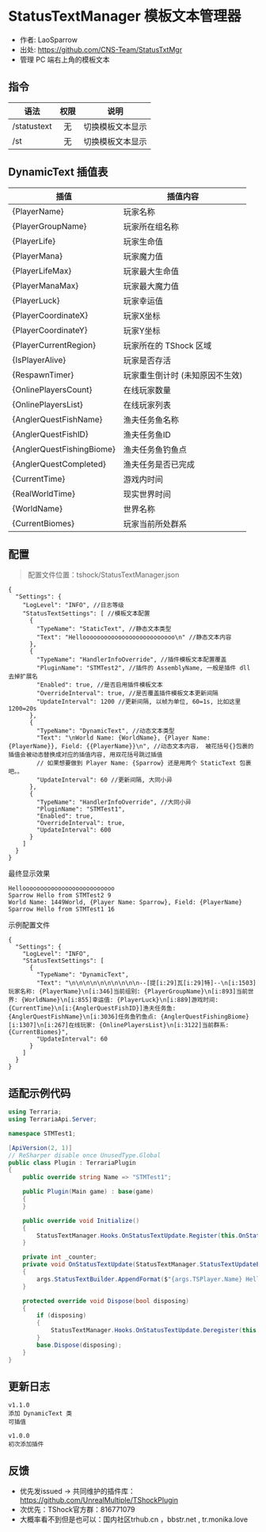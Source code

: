 # StatusTextManager 模板文本管理器

- 作者: LaoSparrow
- 出处: https://github.com/CNS-Team/StatusTxtMgr
- 管理 PC 端右上角的模板文本

## 指令

| 语法          |  权限 |    说明    |
| ----------- | :-: | :------: |
| /statustext |  无  | 切换模板文本显示 |
| /st         |  无  | 切换模板文本显示 |

## DynamicText 插值表

| 插值                        | 插值内容                                 |
| ------------------------- | ------------------------------------ |
| {PlayerName}              | 玩家名称                                 |
| {PlayerGroupName}         | 玩家所在组名称                              |
| {PlayerLife}              | 玩家生命值                                |
| {PlayerMana}              | 玩家魔力值                                |
| {PlayerLifeMax}           | 玩家最大生命值                              |
| {PlayerManaMax}           | 玩家最大魔力值                              |
| {PlayerLuck}              | 玩家幸运值                                |
| {PlayerCoordinateX}       | 玩家X坐标                                |
| {PlayerCoordinateY}       | 玩家Y坐标                                |
| {PlayerCurrentRegion}     | 玩家所在的 TShock 区域                      |
| {IsPlayerAlive}           | 玩家是否存活                               |
| {RespawnTimer}            | 玩家重生倒计时 (未知原因不生效) |
| {OnlinePlayersCount}      | 在线玩家数量                               |
| {OnlinePlayersList}       | 在线玩家列表                               |
| {AnglerQuestFishName}     | 渔夫任务鱼名称                              |
| {AnglerQuestFishID}       | 渔夫任务鱼ID                              |
| {AnglerQuestFishingBiome} | 渔夫任务鱼钓鱼点                             |
| {AnglerQuestCompleted}    | 渔夫任务是否已完成                            |
| {CurrentTime}             | 游戏内时间                                |
| {RealWorldTime}           | 现实世界时间                               |
| {WorldName}               | 世界名称                                 |
| {CurrentBiomes}           | 玩家当前所处群系                             |

## 配置

> 配置文件位置：tshock/StatusTextManager.json

```json5
{
  "Settings": {
    "LogLevel": "INFO", //日志等级
    "StatusTextSettings": [ //模板文本配置
      {
        "TypeName": "StaticText", //静态文本类型
        "Text": "Helloooooooooooooooooooooooooo\n" //静态文本内容
      },
      {
        "TypeName": "HandlerInfoOverride", //插件模板文本配置覆盖
        "PluginName": "STMTest2", //插件的 AssemblyName, 一般是插件 dll 去掉扩展名
        "Enabled": true, //是否启用插件模板文本
        "OverrideInterval": true, //是否覆盖插件模板文本更新间隔
        "UpdateInterval": 1200 //更新间隔, 以帧为单位, 60=1s, 比如这里 1200=20s 
      },
      {
        "TypeName": "DynamicText", //动态文本类型
        "Text": "\nWorld Name: {WorldName}, {Player Name: {PlayerName}}, Field: {{PlayerName}}\n", //动态文本内容， 被花括号{}包裹的插值会被动态替换成对应的插值内容, 用双花括号跳过插值
        // 如果想要做到 Player Name: {Sparrow} 还是用两个 StaticText 包裹吧。。
        "UpdateInterval": 60 //更新间隔, 大同小异
      },
      {
        "TypeName": "HandlerInfoOverride", //大同小异
        "PluginName": "STMTest1",
        "Enabled": true,
        "OverrideInterval": true,
        "UpdateInterval": 600
      }
    ]
  }
}
```

最终显示效果

```
Helloooooooooooooooooooooooooo
Sparrow Hello from STMTest2 9
World Name: 1449World, {Player Name: Sparrow}, Field: {PlayerName}
Sparrow Hello from STMTest1 16
```

示例配置文件

```json5
{
  "Settings": {
    "LogLevel": "INFO",
    "StatusTextSettings": [
      {
        "TypeName": "DynamicText",
        "Text": "\n\n\n\n\n\n\n\n\n\n--[提[i:29]瓦[i:29]特]--\n[i:1503]玩家名称: {PlayerName}\n[i:346]当前组别: {PlayerGroupName}\n[i:893]当前世界: {WorldName}\n[i:855]幸运值: {PlayerLuck}\n[i:889]游戏时间: {CurrentTime}\n[i:{AnglerQuestFishID}]渔夫任务鱼: {AnglerQuestFishName}\n[i:3036]任务鱼钓鱼点: {AnglerQuestFishingBiome}[i:1307]\n[i:267]在线玩家: {OnlinePlayersList}\n[i:3122]当前群系: {CurrentBiomes}",
        "UpdateInterval": 60
      }
    ]
  }
}

```

## 适配示例代码

```csharp
using Terraria;
using TerrariaApi.Server;

namespace STMTest1;

[ApiVersion(2, 1)]
// ReSharper disable once UnusedType.Global
public class Plugin : TerrariaPlugin
{
    public override string Name => "STMTest1";

    public Plugin(Main game) : base(game)
    {
    }

    public override void Initialize()
    {
        StatusTextManager.Hooks.OnStatusTextUpdate.Register(this.OnStatusTextUpdate, 60);
    }

    private int _counter;
    private void OnStatusTextUpdate(StatusTextManager.StatusTextUpdateEventArgs args)
    {
        args.StatusTextBuilder.AppendFormat($"{args.TSPlayer.Name} Hello from STMTest1 {this._counter++}");
    }

    protected override void Dispose(bool disposing)
    {
        if (disposing)
        {
            StatusTextManager.Hooks.OnStatusTextUpdate.Deregister(this.OnStatusTextUpdate);
        }
        base.Dispose(disposing);
    }
}
```

## 更新日志

```
v1.1.0
添加 DynamicText 类
可插值

v1.0.0
初次添加插件
```

## 反馈

- 优先发issued -> 共同维护的插件库：https://github.com/UnrealMultiple/TShockPlugin
- 次优先：TShock官方群：816771079
- 大概率看不到但是也可以：国内社区trhub.cn ，bbstr.net , tr.monika.love
